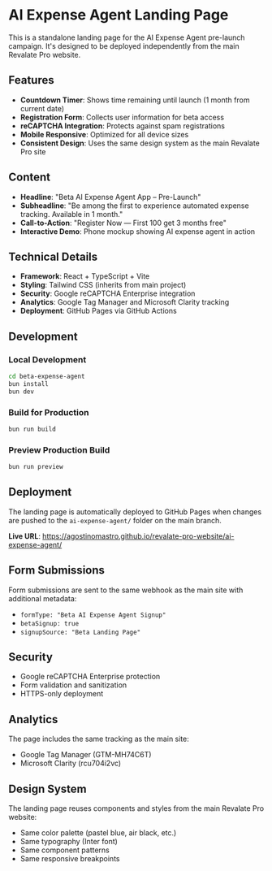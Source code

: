 # AI Expense Agent Landing Page

This is a standalone landing page for the AI Expense Agent pre-launch campaign. It's designed to be deployed independently from the main Revalate Pro website.

## Features

- **Countdown Timer**: Shows time remaining until launch (1 month from current date)
- **Registration Form**: Collects user information for beta access
- **reCAPTCHA Integration**: Protects against spam registrations
- **Mobile Responsive**: Optimized for all device sizes
- **Consistent Design**: Uses the same design system as the main Revalate Pro site

## Content

- **Headline**: "Beta AI Expense Agent App – Pre-Launch"
- **Subheadline**: "Be among the first to experience automated expense tracking. Available in 1 month."
- **Call-to-Action**: "Register Now — First 100 get 3 months free"
- **Interactive Demo**: Phone mockup showing AI expense agent in action

## Technical Details

- **Framework**: React + TypeScript + Vite
- **Styling**: Tailwind CSS (inherits from main project)
- **Security**: Google reCAPTCHA Enterprise integration
- **Analytics**: Google Tag Manager and Microsoft Clarity tracking
- **Deployment**: GitHub Pages via GitHub Actions

## Development

### Local Development
```bash
cd beta-expense-agent
bun install
bun dev
```

### Build for Production
```bash
bun run build
```

### Preview Production Build
```bash
bun run preview
```

## Deployment

The landing page is automatically deployed to GitHub Pages when changes are pushed to the `ai-expense-agent/` folder on the main branch.

**Live URL**: https://agostinomastro.github.io/revalate-pro-website/ai-expense-agent/

## Form Submissions

Form submissions are sent to the same webhook as the main site with additional metadata:
- `formType: "Beta AI Expense Agent Signup"`
- `betaSignup: true`
- `signupSource: "Beta Landing Page"`

## Security

- Google reCAPTCHA Enterprise protection
- Form validation and sanitization
- HTTPS-only deployment

## Analytics

The page includes the same tracking as the main site:
- Google Tag Manager (GTM-MH74C6T)
- Microsoft Clarity (rcu704i2vc)

## Design System

The landing page reuses components and styles from the main Revalate Pro website:
- Same color palette (pastel blue, air black, etc.)
- Same typography (Inter font)
- Same component patterns
- Same responsive breakpoints
